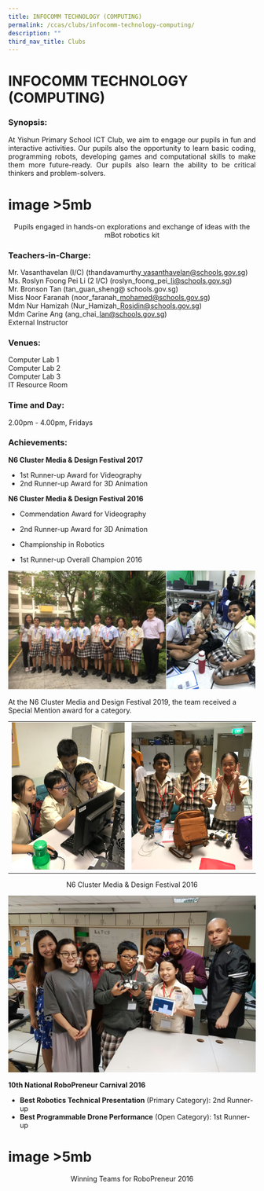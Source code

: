 ```yaml
---
title: INFOCOMM TECHNOLOGY (COMPUTING)
permalink: /ccas/clubs/infocomm-technology-computing/
description: ""
third_nav_title: Clubs
---
```

# INFOCOMM TECHNOLOGY (COMPUTING)

### Synopsis:

<p style="text-align: justify;">At Yishun Primary School ICT Club, we aim to engage our pupils in fun and interactive activities. Our pupils also the opportunity to learn basic coding, programming robots, developing games and computational skills to make them more future-ready. Our pupils also learn the ability to be critical thinkers and problem-solvers.</p>

# image >5mb

<center>Pupils engaged in hands-on explorations and exchange of ideas with the mBot robotics kit</center>


### Teachers-in-Charge:

Mr. Vasanthavelan (I/C) (thandavamurthy\_vasanthavelan@schools.gov.sg)    
Ms. Roslyn Foong Pei Li (2 I/C) (roslyn\_foong\_pei\_li@schools.gov.sg)      
Mr. Bronson Tan (tan\_guan\_sheng@ schools.gov.sg)   
Miss Noor Faranah (noor\_faranah\_mohamed@schools.gov.sg)   
Mdm Nur Hamizah (Nur\_Hamizah\_Rosidin@schools.gov.sg)   
Mdm Carine Ang (ang\_chai\_lan@schools.gov.sg)   
External Instructor

  

### Venues:

Computer Lab 1    
Computer Lab 2    
Computer Lab 3  
IT Resource Room

### Time and Day:

2.00pm - 4.00pm, Fridays  


### Achievements:

**N6 Cluster Media & Design Festival 2017**

*   1st Runner-up Award for Videography
*   2nd Runner-up Award for 3D Animation

  

**N6 Cluster Media & Design Festival 2016**

*   Commendation Award for Videography  
    
*   2nd Runner-up Award for 3D Animation  
    
*   Championship in Robotics  
    
*   1st Runner-up Overall Champion 2016

![](/images/CCAs/Infocomm%20Technology/CCA_ICT%20Club_2020_2.jpg)


At the N6 Cluster Media and Design Festival 2019, the team received a Special Mention award for a category.

|   |   |
|:-:|:-:|
| ![](/images/CCAs/Infocomm%20Technology/ICT_01_2017.png)  | ![](/images/CCAs/Infocomm%20Technology/ICT_02_2017.png)  |

<center>N6 Cluster Media & Design Festival 2016</center>


![](/images/CCAs/Infocomm%20Technology/ICT_04_2017.png)

**10th National RoboPreneur Carnival 2016**

*   **Best Robotics Technical Presentation** (Primary Category): 2nd Runner-up
*   **Best Programmable Drone Performance** (Open Category): 1st Runner-up

# image >5mb

<center>Winning Teams for RoboPreneur 2016</center>
